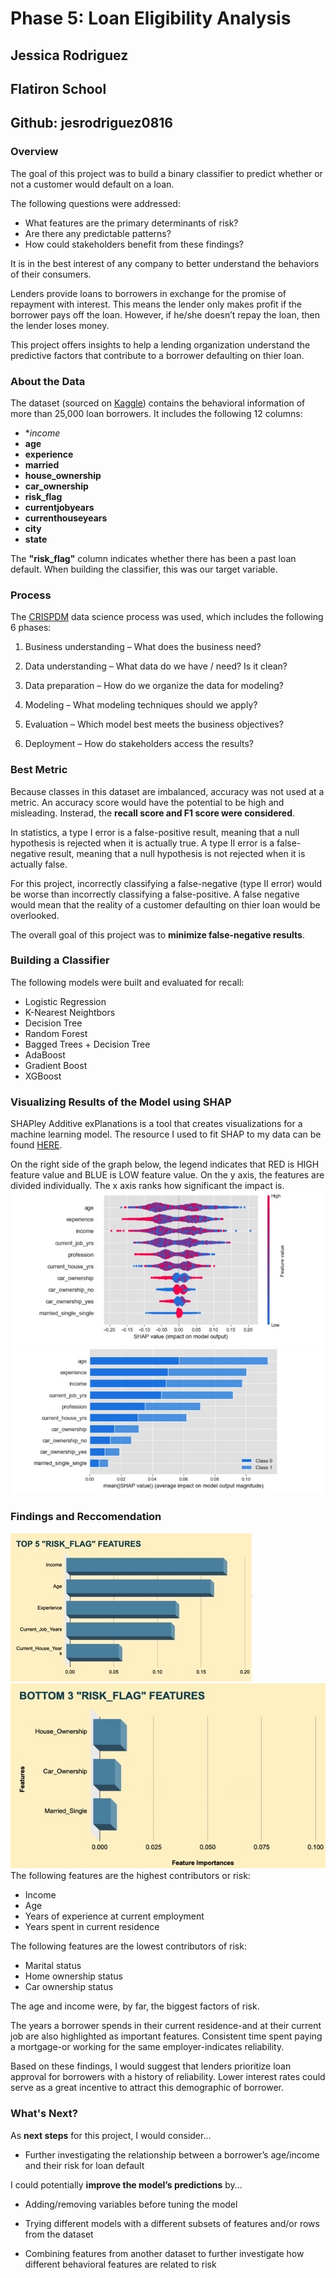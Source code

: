 # Phase 5: Loan Eligibility Analysis

## Jessica Rodriguez
## Flatiron School
## Github: jesrodriguez0816

### Overview

The goal of this project was to build a binary classifier to predict whether or not a customer would default on a loan.

The following questions were addressed:

* What features are the primary determinants of risk?
* Are there any predictable patterns?
* How could stakeholders benefit from these findings?

It is in the best interest of any company to better understand the behaviors of their consumers.

Lenders provide loans to borrowers in exchange for the promise of repayment with interest. This means the lender only makes profit if the borrower pays off the loan. However, if he/she doesn’t repay the loan, then the lender loses money.

This project offers insights to help a lending organization understand the predictive factors that contribute to a borrower defaulting on thier loan.

### About the Data

The dataset (sourced on [Kaggle](https://www.kaggle.com/datasets/subhamjain/loan-prediction-based-on-customer-behavior/code?select=Training+Data.csv)) contains the behavioral information of more than 25,000 loan borrowers. It includes the following 12 columns:

* **income*
* **age**
* **experience**
* **married**
* **house_ownership**
* **car_ownership**
* **risk_flag**
* **currentjobyears**
* **currenthouseyears**
* **city**
* **state**

The **"risk_flag"** column indicates whether there has been a past loan default. When building the classifier, this was our target variable.

### Process

The [CRISPDM](https://www.datascience-pm.com/crisp-dm-2/) data science process was used, which includes the following 6 phases: 
1. Business understanding – What does the business need?

2. Data understanding – What data do we have / need? Is it clean?

3. Data preparation – How do we organize the data for modeling?

4. Modeling – What modeling techniques should we apply?

5. Evaluation – Which model best meets the business objectives?

6. Deployment – How do stakeholders access the results?

### Best Metric

Because classes in this dataset are imbalanced, accuracy was not used at a metric. An accuracy score would have the potential to be high and misleading. Insterad, the **recall score and F1 score were considered**.

In statistics, a type I error is a false-positive result, meaning that a null hypothesis is rejected when it is actually true. A type II error is a false-negative result, meaning that a null hypothesis is not rejected when it is actually false.

For this project, incorrectly classifying a false-negative (type II error) would be worse than incorrectly classifying a false-positive. A false negative would mean that the reality of a customer defaulting on thier loan would be overlooked.

The overall goal of this project was to **minimize false-negative results**.

### Building a Classifier

The following models were built and evaluated for recall:
* Logistic Regression
* K-Nearest Neightbors
* Decision Tree
* Random Forest
* Bagged Trees + Decision Tree
* AdaBoost
* Gradient Boost
* XGBoost

### Visualizing Results of the Model using SHAP

SHAPley Additive exPlanations is a tool that creates visualizations for a machine learning model. The resource I used to fit SHAP to my data can be found [HERE](https://towardsdatascience.com/explain-any-models-with-the-shap-values-use-the-kernelexplainer-79de9464897a).

On the right side of the graph below, the legend indicates that RED is HIGH feature value and BLUE is LOW feature value. On the y axis, the features are divided individually. The x axis ranks how significant the impact is.
![](images/SHAP_summary.jpeg)
![](images/SHAP_bar_plot.jpeg)

### Findings and Reccomendation

![](images/risk_flag_top.jpeg)
![](images/risk_flag_btm.jpeg)
The following features are the highest contributors or risk:
* Income
* Age
* Years of experience at current employment
* Years spent in current residence

The following features are the lowest contributors of risk:
* Marital status
* Home ownership status
* Car ownership status

The age and income were, by far, the biggest factors of risk. 

The years a borrower spends in their current residence-and at their current job are also highlighted as important features. Consistent time spent paying a mortgage-or working for the same employer-indicates reliability.

Based on these findings, I would suggest that lenders prioritize loan approval for borrowers with a history of reliability. Lower interest rates could serve as a great incentive to attract this demographic of borrower.


### What's Next?

As **next steps** for this project, I would consider…

* Further investigating the relationship between a borrower’s age/income and their risk for loan  default

I could potentially **improve the model’s predictions** by…

* Adding/removing variables before tuning the model

* Trying different models with a different subsets of features and/or rows from the dataset

* Combining features from another dataset to further investigate how different behavioral features are related to risk

